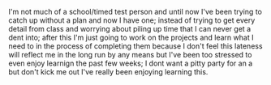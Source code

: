 I'm not much of a school/timed test person and until now I've been trying to catch up without a plan and now I have one; instead of trying to get every detail from class and worrying about piling up time that I can never get a dent into; after this I'm just going to work on the projects and learn what I need to in the process of completing them because I don't feel this lateness will reflect me in the long run by any means but I've been too stressed to even enjoy learnign the past few weeks; I dont want a pitty party for an a but don't kick me out I've really been enjoying learning this.  
